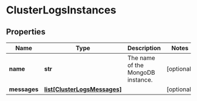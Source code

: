 # ClusterLogsInstances

## Properties
| Name | Type | Description | Notes |
| ------------ | ------------- | ------------- | ------------- |
| **name** | **str** | The name of the MongoDB instance. | [optional]  |
| **messages** | [**list[ClusterLogsMessages]**](ClusterLogsMessages.md) |  | [optional]  |


